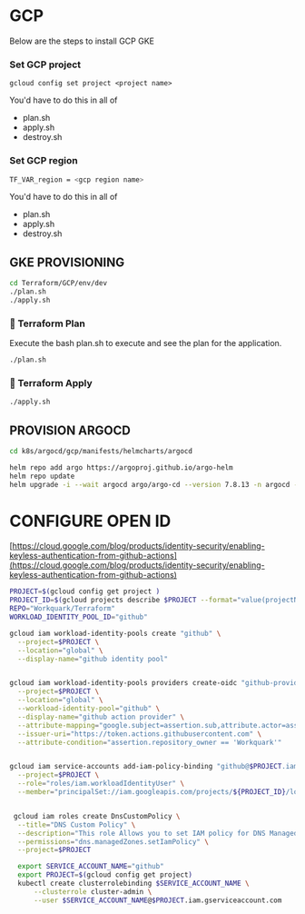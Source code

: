 # GCP 

Below are the steps to install GCP GKE




### Set GCP project

```
gcloud config set project <project name>
```

You'd have to do this in all of 

- plan.sh
- apply.sh
- destroy.sh

### Set GCP region

```bash
TF_VAR_region = <gcp region name>
```

You'd have to do this in all of 

- plan.sh
- apply.sh
- destroy.sh


## GKE PROVISIONING

```bash
cd Terraform/GCP/env/dev
./plan.sh
./apply.sh
```

### 🔧 Terraform Plan

Execute the bash plan.sh to execute and see the plan for the application.

```bash
./plan.sh
```

### 🚀 Terraform Apply

```bash
./apply.sh
```

## PROVISION ARGOCD

```bash
cd k8s/argocd/gcp/manifests/helmcharts/argocd

helm repo add argo https://argoproj.github.io/argo-helm
helm repo update
helm upgrade -i --wait argocd argo/argo-cd --version 7.8.13 -n argocd --create-namespace -f argocd.values.yaml
```

# CONFIGURE OPEN ID 

[https://cloud.google.com/blog/products/identity-security/enabling-keyless-authentication-from-github-actions](https://cloud.google.com/blog/products/identity-security/enabling-keyless-authentication-from-github-actions)

```bash
PROJECT=$(gcloud config get project )
PROJECT_ID=$(gcloud projects describe $PROJECT --format="value(projectNumber)")
REPO="Workquark/Terraform"
WORKLOAD_IDENTITY_POOL_ID="github"

gcloud iam workload-identity-pools create "github" \
  --project=$PROJECT \
  --location="global" \
  --display-name="github identity pool"


gcloud iam workload-identity-pools providers create-oidc "github-provider" \
  --project=$PROJECT \
  --location="global" \
  --workload-identity-pool="github" \
  --display-name="github action provider" \
  --attribute-mapping="google.subject=assertion.sub,attribute.actor=assertion.actor,attribute.aud=assertion.aud" \
  --issuer-uri="https://token.actions.githubusercontent.com" \
  --attribute-condition="assertion.repository_owner == 'Workquark'"


gcloud iam service-accounts add-iam-policy-binding "github@$PROJECT.iam.gserviceaccount.com" \
  --project=$PROJECT \
  --role="roles/iam.workloadIdentityUser" \
  --member="principalSet://iam.googleapis.com/projects/${PROJECT_ID}/locations/global/workloadIdentityPools/github/attribute.repository/${REPO}"


 gcloud iam roles create DnsCustomPolicy \
  --title="DNS Custom Policy" \
  --description="This role Allows you to set IAM policy for DNS Managed Zones" \
  --permissions="dns.managedZones.setIamPolicy" \
  --project=$PROJECT

  export SERVICE_ACCOUNT_NAME="github"
  export PROJECT=$(gcloud config get project)
  kubectl create clusterrolebinding $SERVICE_ACCOUNT_NAME \
      --clusterrole cluster-admin \
      --user $SERVICE_ACCOUNT_NAME@$PROJECT.iam.gserviceaccount.com
```